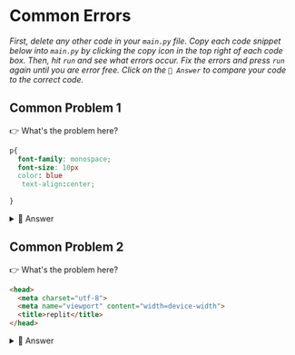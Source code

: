 # Common Errors

*First, delete any other code in your `main.py` file. Copy each code snippet below into `main.py` by clicking the copy icon in the top right of each code box. Then, hit `run` and see what errors occur. Fix the errors and press `run` again until you are error free. Click on the `👀 Answer` to compare your code to the correct code.*

## Common Problem 1

👉 What's the problem here?


```css
p{
  font-family: monospace;
  font-size: 10px
  color: blue
   text-align:center;
    
}
```

<details> <summary> 👀 Answer </summary>

We missed some semi colons from the end of lines.

```css
p{
  font-family: monospace;
  font-size: 10px;
  color: blue;
   text-align:center;
    
}
```

</details>

## Common Problem 2

👉 What's the problem here?


```html
<head>
  <meta charset="utf-8">
  <meta name="viewport" content="width=device-width">
  <title>replit</title>
</head>
```

<details> <summary> 👀 Answer </summary>

The link to the style page was missing.

Solution 1 is to insert the link.

```html
<head>
  <meta charset="utf-8">
  <meta name="viewport" content="width=device-width">
  <title>replit</title>
  <link href="style.css" rel="stylesheet" type="text/css" />
</head>
```

Solution 2 is to have a `style` tag in the head of the html page that contains all the css needed.  This isn't ideal though, because then you can't share your CSS across multiple pages.

</details>